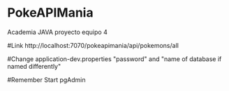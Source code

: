 # PokeAPIMania
Academia JAVA proyecto equipo 4

#Link
http://localhost:7070/pokeapimania/api/pokemons/all

#Change
application-dev.properties
"password" and "name of database if named differently"

#Remember
Start pgAdmin
